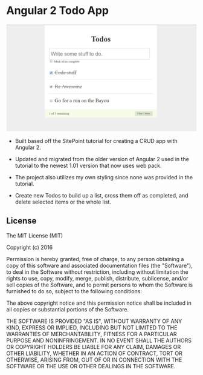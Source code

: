 # Angular 2 Todo App

<img src=./screenshots/Todo.png />

- Built based off the SitePoint tutorial for creating a CRUD app with Angular 2. 

- Updated and migrated from the older version of Angular 2 used in the tutorial to the newest 1.01 version that now uses web pack. 

- The project also utilizes my own styling since none was provided in the tutorial. 

- Create new Todos to build up a list, cross them off as completed, and delete selected items or the whole list.

## License

The MIT License (MIT)

Copyright (c) 2016 

Permission is hereby granted, free of charge, to any person obtaining a copy of this software and associated documentation files (the "Software"), to deal in the Software without restriction, including without limitation the rights to use, copy, modify, merge, publish, distribute, sublicense, and/or sell copies of the Software, and to permit persons to whom the Software is furnished to do so, subject to the following conditions:

The above copyright notice and this permission notice shall be included in all copies or substantial portions of the Software.

THE SOFTWARE IS PROVIDED "AS IS", WITHOUT WARRANTY OF ANY KIND, EXPRESS OR IMPLIED, INCLUDING BUT NOT LIMITED TO THE WARRANTIES OF MERCHANTABILITY, FITNESS FOR A PARTICULAR PURPOSE AND NONINFRINGEMENT. IN NO EVENT SHALL THE AUTHORS OR COPYRIGHT HOLDERS BE LIABLE FOR ANY CLAIM, DAMAGES OR OTHER LIABILITY, WHETHER IN AN ACTION OF CONTRACT, TORT OR OTHERWISE, ARISING FROM, OUT OF OR IN CONNECTION WITH THE SOFTWARE OR THE USE OR OTHER DEALINGS IN THE SOFTWARE.
